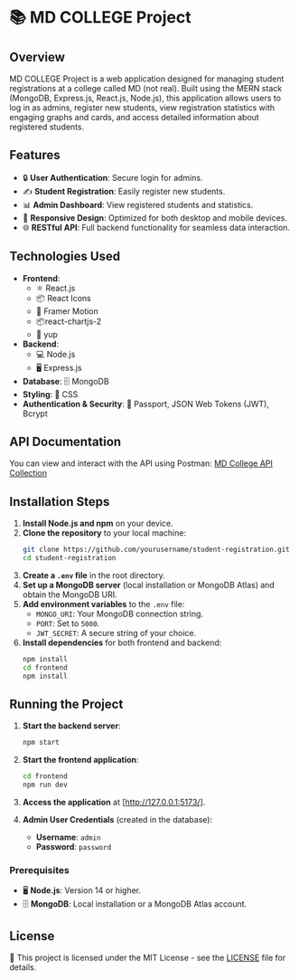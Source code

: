 # 📚 MD COLLEGE Project

## Overview

MD COLLEGE Project is a web application designed for managing student registrations at a college called MD (not real). Built using the MERN stack (MongoDB, Express.js, React.js, Node.js), this application allows users to log in as admins, register new students, view registration statistics with engaging graphs and cards, and access detailed information about registered students.

## Features

- 🔒 **User Authentication**: Secure login for admins.
- ✍️ **Student Registration**: Easily register new students.
- 📊 **Admin Dashboard**: View registered students and statistics.
- 📱 **Responsive Design**: Optimized for both desktop and mobile devices.
- 🌐 **RESTful API**: Full backend functionality for seamless data interaction.

## Technologies Used

- **Frontend**: 
  - ⚛️ React.js
  - 📦 React Icons
  - 🎨 Framer Motion
  - 📦react-chartjs-2
  - 🔑 yup
- **Backend**: 
  - 💻 Node.js
  - 🖥️ Express.js
- **Database**: 🗄️ MongoDB
- **Styling**: 🎨 CSS
- **Authentication & Security**: 🔑 Passport, JSON Web Tokens (JWT), Bcrypt
## API Documentation

You can view and interact with the API using Postman: [MD College API Collection](https://www.postman.com/yourcollectionlink)
## Installation Steps

1. **Install Node.js and npm** on your device.
2. **Clone the repository** to your local machine:
    ```bash
    git clone https://github.com/yourusername/student-registration.git
    cd student-registration
    ```
3. **Create a `.env` file** in the root directory.
4. **Set up a MongoDB server** (local installation or MongoDB Atlas) and obtain the MongoDB URI.
5. **Add environment variables** to the `.env` file:
    - `MONGO_URI`: Your MongoDB connection string.
    - `PORT`: Set to `5000`.
    - `JWT_SECRET`: A secure string of your choice.
6. **Install dependencies** for both frontend and backend:
    ```bash
    npm install
    cd frontend
    npm install
    ```

## Running the Project

1. **Start the backend server**:
    ```bash
    npm start
    ```
2. **Start the frontend application**:
    ```bash
    cd frontend
    npm run dev
    ```
3. **Access the application** at [http://127.0.0.1:5173/].

4. **Admin User Credentials** (created in the database):
    - **Username**: `admin`
    - **Password**: `password`

### Prerequisites

- 🖥️ **Node.js**: Version 14 or higher.
- 🗄️ **MongoDB**: Local installation or a MongoDB Atlas account.


## License

📄 This project is licensed under the MIT License - see the [LICENSE](LICENSE) file for details.

